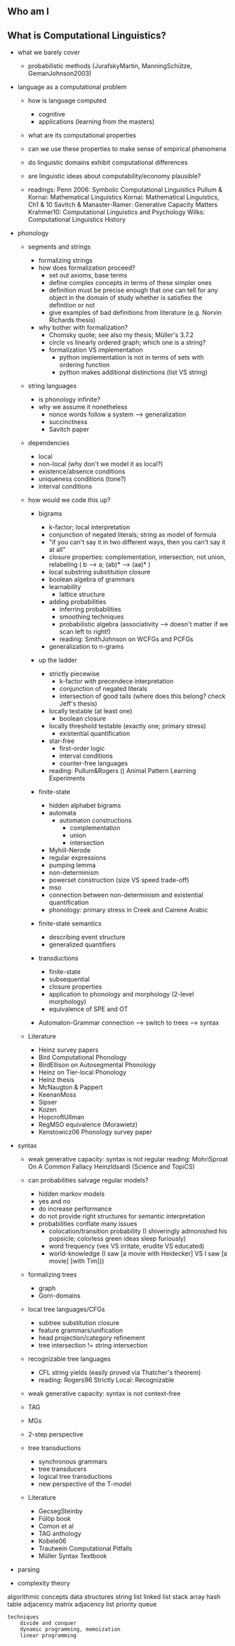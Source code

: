 ## Who am I

## What is Computational Linguistics?

- what we barely cover
    - probabilistic methods (JurafskyMartin, ManningSchütze, GemanJohnson2003)

- language as a computational problem
    - how is language computed
        - cognitive
        - applications (learning from the masters)
    - what are its computational properties
    - can we use these properties to make sense of empirical phenomena
    - do linguistic domains exhibit computational differences
    - are linguistic ideas about computability/economy plausible?

    - readings:
        Penn 2006: Symbolic Computational Linguistics
        Pullum & Kornai: Mathematical Linguistics
        Kornai: Mathematical Linguistics, Ch1 & 10
        Savitch & Manaster-Ramer: Generative Capacity Matters
        Krahmer10: Computational Linguistics and Psychology
        Wilks: Computational Linguistics History

- phonology

    - segments and strings
        - formalizing strings
        - how does formalization proceed?
            - set out axioms, base terms
            - define complex concepts in terms of these simpler ones
            - definition must be precise enough that one can tell for any object in the domain of study whether is satisfies the definition or not
            - give examples of bad definitions from literature (e.g. Norvin Richards thesis)
        - why bother with formalization?
            - Chomsky quote; see also my thesis; Müller's 3.7.2
            - circle vs linearly ordered graph; which one is a string?
            - formalization VS implementation
                - python implementation is not in terms of sets with ordering function
                - python makes additional distinctions (list VS string)

    - string languages
        - is phonology infinite?
        - why we assume it nonetheless
            - nonce words follow a system --> generalization
            - succinctness
            - Savitch paper

    - dependencies
        - local
        - non-local (why don't we model it as local?)
        - existence/absence conditions
        - uniqueness conditions (tone?)
        - interval conditions

    - how would we code this up?
        - bigrams
            - k-factor; local interpretation
            - conjunction of negated literals; string as model of formula
            - "if you can't say it in two different ways, then you can't say it at all"
            - closure properties: complementation, intersection, not union, relabeling ( b --> a; (ab)* --> (aa)* )
            - local substring substitution closure
            - boolean algebra of grammars
            - learnability
                - lattice structure
            - adding probabilities
                - inferring probabilities
                - smoothing techniques
                - probabilistic algebra (associativity --> doesn't matter if we scan left to right!)
                - reading: SmithJohnson on WCFGs and PCFGs
            - generalization to n-grams

        - up the ladder
            - strictly piecewise
                - k-factor with precendece interpretation
                - conjunction of negated literals
                - intersection of good tails (where does this belong? check Jeff's thesis)
            - locally testable (at least one)
                - boolean closure
            - locally threshold testable (exactly one; primary stress)
                - existential quantification
            - star-free
                - first-order logic
                - interval conditions
                - counter-free languages
            - reading: Pullum&Rogers () Animal Pattern Learning Experiments

        - finite-state
            - hidden alphabet bigrams
            - automata
                - automaton constructions
                    - complementation
                    - union
                    - intersection
            - Myhill-Nerode
            - regular expressions
            - pumping lemma
            - non-determinism
            - powerset construction (size VS speed trade-off)
            - mso
            - connection between non-determinism and existential quantification
            - phonology: primary stress in Creek and Cairene Arabic

        - finite-state semantics
            - describing event structure
            - generalized quantifiers

        - transductions
            - finite-state
            - subsequential
            - closure properties
            - application to phonology and morphology (2-level morphology)
            - equivalence of SPE and OT

        - Automaton-Grammar connection --> switch to trees --> syntax

    - Literature
        - Heinz survey papers
        - Bird Computational Phonology
        - BirdEllison on Autosegmental Phonology
        - Heinz on Tier-local Phonology
        - Heinz thesis
        - McNaugton & Pappert
        - KeenanMoss
        - Sipser
        - Kozen
        - HopcroftUllman
        - RegMSO equivalence (Morawietz)
        - Kenstowicz06 Phonology survey paper

- syntax
    
    - weak generative capacity: syntax is not regular
        reading: MohriSproat On A Common Fallacy
                HeinzIdsardi (Science and TopiCS)

    - can probabilities salvage regular models?
        - hidden markov models
        - yes and no
        - do increase performance
        - do not provide right structures for semantic interpretation
        - probabilities conflate many issues
            - colocation/transition probability (I shiveringly admonished his popsicle; colorless green ideas sleep furiously)
            - word frequency (vex VS irritate, erudite VS educated)
            - world-knowledge (I saw [a movie with Heidecker] VS I saw [a movie] [with Tim]))
    
    - formalizing trees
        - graph
        - Gorn-domains

    - local tree languages/CFGs
        - subtree substitution closure
        - feature grammars/unification
        - head projection/category refinement
        - tree intersection != string intersection

    - recognizable tree languages
        - CFL string yields (easily proved via Thatcher's theorem)
        - reading: Rogers96 Strictly Local: Recognizable

    - weak generative capacity: syntax is not context-free

    - TAG
    - MGs

    - 2-step perspective

    - tree transductions
        - synchronous grammars
        - tree transducers
        - logical tree transductions
        - new perspective of the T-model

    - Literature
        - GecsegSteinby
        - Fülöp book
        - Comon et al
        - TAG anthology
        - Kobele06
        - Trautwein Computational Pitfalls
        - Müller Syntax Textbook

- parsing

- complexity theory

algorithmic concepts
    data structures
        string
        list
        linked list
        stack
        array
        hash table
        adjacency matrix
        adjacency list
        priority queue

    techniques
        divide and conquer
        dynamic programming, memoization
        linear programming
